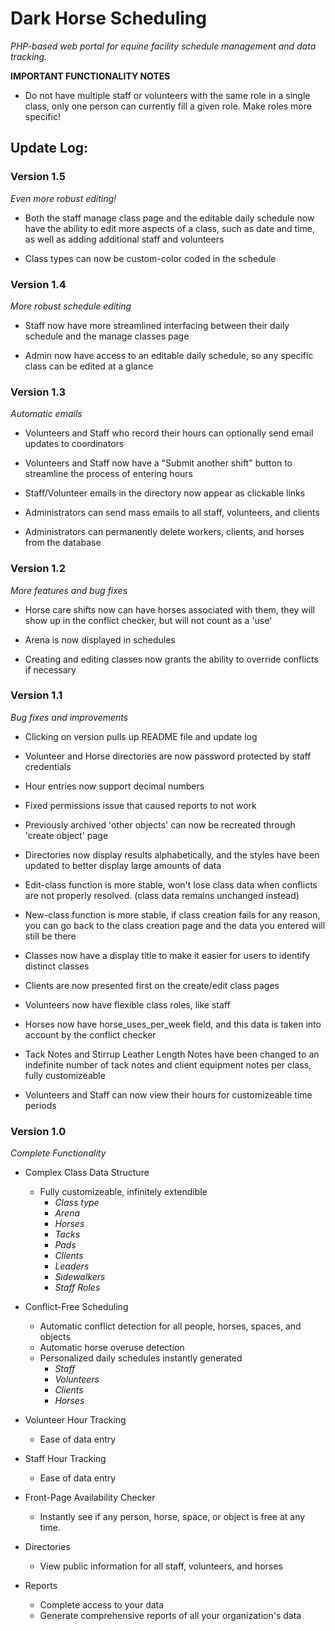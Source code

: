 # Dark Horse Scheduling

*PHP-based web portal for equine facility schedule management and data tracking.*

**IMPORTANT FUNCTIONALITY NOTES**

* Do not have multiple staff or volunteers with the same role in a single class, only one person can currently fill a given role. Make roles more specific!


## Update Log:

### Version 1.5
  *Even more robust editing!*

* Both the staff manage class page and the editable daily schedule now have the ability to edit more aspects of a class, such as date and time, as well as adding additional staff and volunteers

* Class types can now be custom-color coded in the schedule

### Version 1.4
  *More robust schedule editing*

* Staff now have more streamlined interfacing between their daily schedule and the manage classes page

* Admin now have access to an editable daily schedule, so any specific class can be edited at a glance

### Version 1.3
  *Automatic emails*

* Volunteers and Staff who record their hours can optionally send email updates to coordinators

* Volunteers and Staff now have a "Submit another shift" button to streamline the process of entering hours

* Staff/Volunteer emails in the directory now appear as clickable links

* Administrators can send mass emails to all staff, volunteers, and clients

* Administrators can permanently delete workers, clients, and horses from the database

### Version 1.2
  *More features and bug fixes*

* Horse care shifts now can have horses associated with them, they will show up in the conflict checker, but will not count as a 'use'

* Arena is now displayed in schedules

* Creating and editing classes now grants the ability to override conflicts if necessary

### Version 1.1
  *Bug fixes and improvements*

* Clicking on version pulls up README file and update log

* Volunteer and Horse directories are now password protected by staff credentials

* Hour entries now support decimal numbers

* Fixed permissions issue that caused reports to not work

* Previously archived 'other objects' can now be recreated through 'create object' page

* Directories now display results alphabetically, and the styles have been updated to better display large amounts of data

* Edit-class function is more stable, won't lose class data when conflicts are not properly resolved. (class data remains unchanged instead)

* New-class function is more stable, if class creation fails for any reason, you can go back to the class creation page and the data you entered will still be there

* Classes now have a display title to make it easier for users to identify distinct classes

* Clients are now presented first on the create/edit class pages

* Volunteers now have flexible class roles, like staff

* Horses now have horse_uses_per_week field, and this data is taken into account by the conflict checker

* Tack Notes and Stirrup Leather Length Notes have been changed to an indefinite number of tack notes and client equipment notes per class, fully customizeable

* Volunteers and Staff can now view their hours for customizeable time periods


### Version 1.0
  *Complete Functionality*

* Complex Class Data Structure
  * Fully customizeable, infinitely extendible
    * *Class type*
    * *Arena*
    * *Horses*
    * *Tacks*
    * *Pads*
    * *Clients*
    * *Leaders*
    * *Sidewalkers*
    * *Staff Roles*

* Conflict-Free Scheduling
  * Automatic conflict detection for all people, horses, spaces, and objects
  * Automatic horse overuse detection
  * Personalized daily schedules instantly generated
    * *Staff*
    * *Volunteers*
    * *Clients*
    * *Horses*

* Volunteer Hour Tracking
  * Ease of data entry

* Staff Hour Tracking
  * Ease of data entry

* Front-Page Availability Checker
  * Instantly see if any person, horse, space, or object is free at any time.

* Directories
  * View public information for all staff, volunteers, and horses

* Reports
  * Complete access to your data
  * Generate comprehensive reports of all your organization's data
